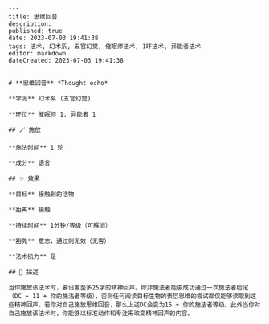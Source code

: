 
    ---
    title: 思维回音
    description: 
    published: true
    date: 2023-07-03 19:41:38
    tags: 法术, 幻术系, 五官幻觉, 催眠师法术, 1环法术, 异能者法术
    editor: markdown
    dateCreated: 2023-07-03 19:41:38
    ---

    # **思维回音** *Thought echo*

    **学派** 幻术系 (五官幻觉) 

    **环位** 催眠师 1, 异能者 1

    ## 🪄 施放

    **施法时间** 1 轮

    **成分** 语言

    ## ✨ 效果 

    **目标** 接触到的活物 

    **距离** 接触  

    **持续时间** 1分钟/等级（可解消） 

    **豁免** 意志，通过则无效（无害）

    **法术抗力** 是

    ## 📖 描述

    当你施放该法术时，要设置至多25字的精神回声。除非施法者能够成功通过一次施法者检定（DC = 11 + 你的施法者等级），否则任何阅读目标生物的表层思维的尝试都仅能够读取到这些精神回声。若你对自己施放思维回音，那么上述DC会变为15 + 你的施法者等级。此外当你对自己施放该法术时，你能够以标准动作和专注来改变精神回声的内容。
    